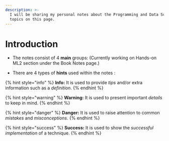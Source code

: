 ```yaml
---
description: >-
  I will be sharing my personal notes about the Programming and Data Science
  topics on this page.
---
```


# Introduction

* The notes consist of 4 **main** groups: \(Currently working on Hands-on ML2 section under the Book Notes page.\)

* There are 4 types of **hints** used within the notes :

{% hint style="info" %}
**Info:** It is used to provide _tips_ and/or extra information such as a _definition_.
{% endhint %}

{% hint style="warning" %}
**Warning:** It is used to present important _details_ to keep in mind.
{% endhint %}

{% hint style="danger" %}
**Danger:** It is used to raise attention to common _mistakes_ and _misconceptions_.
{% endhint %}

{% hint style="success" %}
**Success:** It is used to show the _successful_ _implementation_ of a technique.
{% endhint %}

